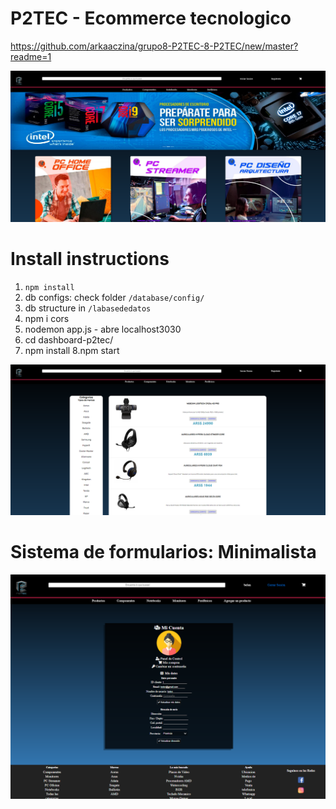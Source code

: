 # P2TEC - Ecommerce tecnologico

https://github.com/arkaaczina/grupo8-P2TEC-8-P2TEC/new/master?readme=1


![](public/img/pageImg/1.png)

# Install instructions
1. `npm install`
2. db configs: check folder `/database/config/`
3. db structure in `/labasededatos`
4. npm i cors
5. nodemon app.js - abre localhost3030
6. cd dashboard-p2tec/ 
7. npm install
8.npm start



![](public/img/pageImg/3.png)

# Sistema de formularios: Minimalista

![](public/img/pageImg/6.png)
